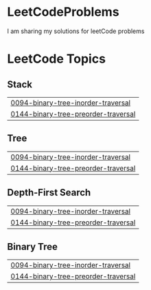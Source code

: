 # LeetCodeProblems

I am sharing my solutions for leetCode problems

<!---LeetCode Topics Start-->
# LeetCode Topics
## Stack
|  |
| ------- |
| [0094-binary-tree-inorder-traversal](https://github.com/Sami-21/LeetCodeProblems/tree/master/0094-binary-tree-inorder-traversal) |
| [0144-binary-tree-preorder-traversal](https://github.com/Sami-21/LeetCodeProblems/tree/master/0144-binary-tree-preorder-traversal) |
## Tree
|  |
| ------- |
| [0094-binary-tree-inorder-traversal](https://github.com/Sami-21/LeetCodeProblems/tree/master/0094-binary-tree-inorder-traversal) |
| [0144-binary-tree-preorder-traversal](https://github.com/Sami-21/LeetCodeProblems/tree/master/0144-binary-tree-preorder-traversal) |
## Depth-First Search
|  |
| ------- |
| [0094-binary-tree-inorder-traversal](https://github.com/Sami-21/LeetCodeProblems/tree/master/0094-binary-tree-inorder-traversal) |
| [0144-binary-tree-preorder-traversal](https://github.com/Sami-21/LeetCodeProblems/tree/master/0144-binary-tree-preorder-traversal) |
## Binary Tree
|  |
| ------- |
| [0094-binary-tree-inorder-traversal](https://github.com/Sami-21/LeetCodeProblems/tree/master/0094-binary-tree-inorder-traversal) |
| [0144-binary-tree-preorder-traversal](https://github.com/Sami-21/LeetCodeProblems/tree/master/0144-binary-tree-preorder-traversal) |
<!---LeetCode Topics End-->